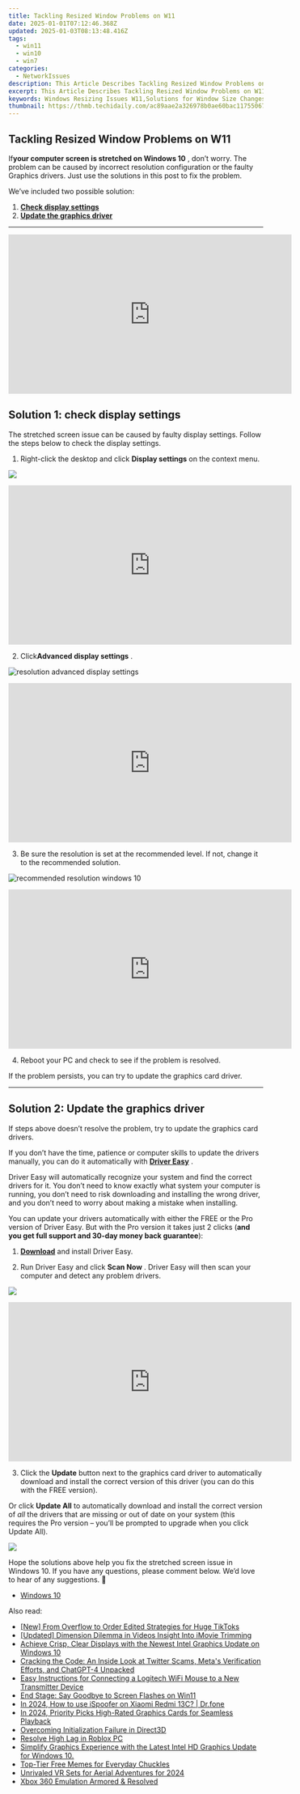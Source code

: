 ```yaml
---
title: Tackling Resized Window Problems on W11
date: 2025-01-01T07:12:46.368Z
updated: 2025-01-03T08:13:48.416Z
tags:
  - win11
  - win10
  - win7
categories:
  - NetworkIssues
description: This Article Describes Tackling Resized Window Problems on W11
excerpt: This Article Describes Tackling Resized Window Problems on W11
keywords: Windows Resizing Issues W11,Solutions for Window Size Changes on Windows 11,Fixing Resized Windows in Windows 11,Common Problems with Window Sizing W11,Adjusting Screen Resolution Windows 11,Tips to Address Window Scaling on Windows 11,Optimizing Display Settings for Windows 11
thumbnail: https://thmb.techidaily.com/ac89aae2a326978b0ae60bac11755067574f83eed6bc1f4ab82f533632f5d39e.jpg
---
```


## Tackling Resized Window Problems on W11

 If**your computer screen is stretched on Windows 10** , don’t worry. The problem can be caused by incorrect resolution configuration or the faulty Graphics drivers. Just use the solutions in this post to fix the problem.

We’ve included two possible solution:

1. [**Check display settings**](#solution1)
2. [**Update the graphics driver**](#solution3)

---

<!-- affiliate ads begin -->
<iframe width="560" height="315" src="https://www.youtube.com/embed/Lp78eFEGwVU?si=-4orJBLvJJrggCJ2" title="YouTube video player" frameborder="0" allow="accelerometer; autoplay; clipboard-write; encrypted-media; gyroscope; picture-in-picture; web-share" referrerpolicy="strict-origin-when-cross-origin" allowfullscreen></iframe>
<!-- affiliate ads end -->

## **Solution 1: check display settings**

 The stretched screen issue can be caused by faulty display settings. Follow the steps below to check the display settings.

1) Right-click the desktop and click **Display settings**  on the context menu.

![](https://images.drivereasy.com/wp-content/uploads/2017/11/img_5a17c192b55b7.jpg)

<!-- affiliate ads begin -->
<iframe width="560" height="315" src="https://www.youtube.com/embed/aRMCbJxLuwE?si=E5sfJvoqkv1qCMWz" title="YouTube video player" frameborder="0" allow="accelerometer; autoplay; clipboard-write; encrypted-media; gyroscope; picture-in-picture; web-share" referrerpolicy="strict-origin-when-cross-origin" allowfullscreen></iframe>
<!-- affiliate ads end -->

 2) Click**Advanced display settings** .

![resolution advanced display settings](https://images.drivereasy.com/wp-content/uploads/2016/08/resolution-advanced-display-settings-600x564.jpg)

<!-- affiliate ads begin -->
<iframe width="560" height="315" src="https://www.youtube.com/embed/zAzTErKy6h8?si=vi5z3M9_7fW6qiAJ" title="YouTube video player" frameborder="0" allow="accelerometer; autoplay; clipboard-write; encrypted-media; gyroscope; picture-in-picture; web-share" referrerpolicy="strict-origin-when-cross-origin" allowfullscreen></iframe>
<!-- affiliate ads end -->

 3) Be sure the resolution is set at the recommended level. If not, change it to the recommended solution.

![recommended resolution windows 10](https://images.drivereasy.com/wp-content/uploads/2016/08/recommended-resolution-windows-10-1-600x561.jpg)

<!-- affiliate ads begin -->
<iframe width="560" height="315" src="https://www.youtube.com/embed/6nvb0775GOM?si=peBB_Mo_4zcZFuci" title="YouTube video player" frameborder="0" allow="accelerometer; autoplay; clipboard-write; encrypted-media; gyroscope; picture-in-picture; web-share" referrerpolicy="strict-origin-when-cross-origin" allowfullscreen></iframe>
<!-- affiliate ads end -->

4) Reboot your PC and check to see if the problem is resolved.

If the problem persists, you can try to update the graphics card driver.

---

## **Solution 2: Update the graphics driver**

 If steps above doesn’t resolve the problem, try to update the graphics card drivers.

 If you don’t have the time, patience or computer skills to update the drivers manually, you can do it automatically with **[Driver Easy](https://tools.techidaily.com/drivereasy/download/)**  .

 Driver Easy will automatically recognize your system and find the correct drivers for it. You don’t need to know exactly what system your computer is running, you don’t need to risk downloading and installing the wrong driver, and you don’t need to worry about making a mistake when installing.

 You can update your drivers automatically with either the FREE or the Pro version of Driver Easy. But with the Pro version it takes just 2 clicks (**and you get full support and 30-day money back guarantee**):

 1) **[Download](https://tools.techidaily.com/drivereasy/download/)**   and install Driver Easy.

 2) Run Driver Easy and click **Scan Now** . Driver Easy will then scan your computer and detect any problem drivers.

![](https://images.drivereasy.com/wp-content/uploads/2019/08/image-498.png)

<!-- affiliate ads begin -->
<iframe width="560" height="315" src="https://www.youtube.com/embed/cKRBWf1EDZo?si=CTNd4q450biit4eM" title="YouTube video player" frameborder="0" allow="accelerometer; autoplay; clipboard-write; encrypted-media; gyroscope; picture-in-picture; web-share" referrerpolicy="strict-origin-when-cross-origin" allowfullscreen></iframe>
<!-- affiliate ads end -->

 3) Click the **Update** button next to the graphics card driver to automatically download and install the correct version of this driver (you can do this with the FREE version).

 Or click **Update All**  to automatically download and install the correct version of _all_   the drivers that are missing or out of date on your system (this requires the Pro version – you’ll be prompted to upgrade when you click Update All).

![](https://images.drivereasy.com/wp-content/uploads/2019/08/image-499.png)

 Hope the solutions above help you fix the stretched screen issue in Windows 10\. If you have any questions, please comment below. We’d love to hear of any suggestions. 🙂

* [Windows 10](https://tools.techidaily.com/drivereasy/download/)

<ins class="adsbygoogle"
     style="display:block"
     data-ad-format="autorelaxed"
     data-ad-client="ca-pub-7571918770474297"
     data-ad-slot="1223367746"></ins>

<ins class="adsbygoogle"
     style="display:block"
     data-ad-client="ca-pub-7571918770474297"
     data-ad-slot="8358498916"
     data-ad-format="auto"
     data-full-width-responsive="true"></ins>

<span class="atpl-alsoreadstyle">Also read:</span>
<div><ul>
<li><a href="https://some-techniques.techidaily.com/new-from-overflow-to-order-edited-strategies-for-huge-tiktoks/"><u>[New] From Overflow to Order Edited Strategies for Huge TikToks</u></a></li>
<li><a href="https://article-helps.techidaily.com/updated-dimension-dilemma-in-videos-insight-into-imovie-trimming/"><u>[Updated] Dimension Dilemma in Videos Insight Into iMovie Trimming</u></a></li>
<li><a href="https://network-issues.techidaily.com/1719974359536-achieve-crisp-clear-displays-with-the-newest-intel-graphics-update-on-windows-10/"><u>Achieve Crisp, Clear Displays with the Newest Intel Graphics Update on Windows 10</u></a></li>
<li><a href="https://tech-hub.techidaily.com/cracking-the-code-an-inside-look-at-twitter-scams-metas-verification-efforts-and-chatgpt-4-unpacked/"><u>Cracking the Code: An Inside Look at Twitter Scams, Meta's Verification Efforts, and ChatGPT-4 Unpacked</u></a></li>
<li><a href="https://technical-tips.techidaily.com/easy-instructions-for-connecting-a-logitech-wifi-mouse-to-a-new-transmitter-device/"><u>Easy Instructions for Connecting a Logitech WiFi Mouse to a New Transmitter Device</u></a></li>
<li><a href="https://network-issues.techidaily.com/end-stage-say-goodbye-to-screen-flashes-on-win11/"><u>End Stage: Say Goodbye to Screen Flashes on Win11</u></a></li>
<li><a href="https://android-pokemon-go.techidaily.com/in-2024-how-to-use-ispoofer-on-xiaomi-redmi-13c-drfone-by-drfone-virtual-android/"><u>In 2024, How to use iSpoofer on Xiaomi Redmi 13C? | Dr.fone</u></a></li>
<li><a href="https://youtube-tips.techidaily.com/24-priority-picks-high-rated-graphics-cards-for-seamless-playback/"><u>In 2024, Priority Picks High-Rated Graphics Cards for Seamless Playback</u></a></li>
<li><a href="https://network-issues.techidaily.com/overcoming-initialization-failure-in-direct3d/"><u>Overcoming Initialization Failure in Direct3D</u></a></li>
<li><a href="https://network-issues.techidaily.com/resolve-high-lag-in-roblox-pc/"><u>Resolve High Lag in Roblox PC</u></a></li>
<li><a href="https://network-issues.techidaily.com/1719974274668-simplify-graphics-experience-with-the-latest-intel-hd-graphics-update-for-windows-10/"><u>Simplify Graphics Experience with the Latest Intel HD Graphics Update for Windows 10.</u></a></li>
<li><a href="https://extra-hints.techidaily.com/top-tier-free-memes-for-everyday-chuckles/"><u>Top-Tier Free Memes for Everyday Chuckles</u></a></li>
<li><a href="https://fox-blue.techidaily.com/unrivaled-vr-sets-for-aerial-adventures-for-2024/"><u>Unrivaled VR Sets for Aerial Adventures for 2024</u></a></li>
<li><a href="https://network-issues.techidaily.com/xbox-360-emulation-armored-and-resolved/"><u>Xbox 360 Emulation Armored & Resolved</u></a></li>
</ul></div>

